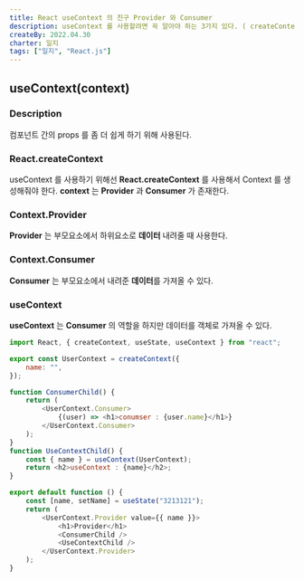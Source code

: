 ```yaml
---
title: React useContext 의 친구 Provider 와 Consumer
description: useContext 를 사용할려면 꼭 알아야 하는 3가지 있다. ( createContext, Provider, Consumer )
createBy: 2022.04.30
charter: 일지
tags: ["일지", "React.js"]
---
```


## useContext(context)

### Description

컴포넌트 간의 props 를 좀 더 쉽게 하기 위해 사용된다.

### React.createContext

useContext 를 사용하기 위해선 **React.createContext** 를 사용해서 Context 를 생성해줘야 한다.
**context** 는 **Provider** 과 **Consumer** 가 존재한다.

### Context.Provider

**Provider** 는 부모요소에서 하위요소로 **데이터** 내려줄 때 사용한다.

### Context.Consumer

**Consumer** 는 부모요소에서 내려준 **데이터**를 가져올 수 있다.

### useContext

**useContext** 는 **Consumer** 의 역할을 하지만 데이터를 객체로 가져올 수 있다.

```js
import React, { createContext, useState, useContext } from "react";

export const UserContext = createContext({
    name: "",
});

function ConsumerChild() {
    return (
        <UserContext.Consumer>
            {(user) => <h1>conumser : {user.name}</h1>}
        </UserContext.Consumer>
    );
}
function UseContextChild() {
    const { name } = useContext(UserContext);
    return <h2>useContext : {name}</h2>;
}

export default function () {
    const [name, setName] = useState("3213121");
    return (
        <UserContext.Provider value={{ name }}>
            <h1>Provider</h1>
            <ConsumerChild />
            <UseContextChild />
        </UserContext.Provider>
    );
}
```
